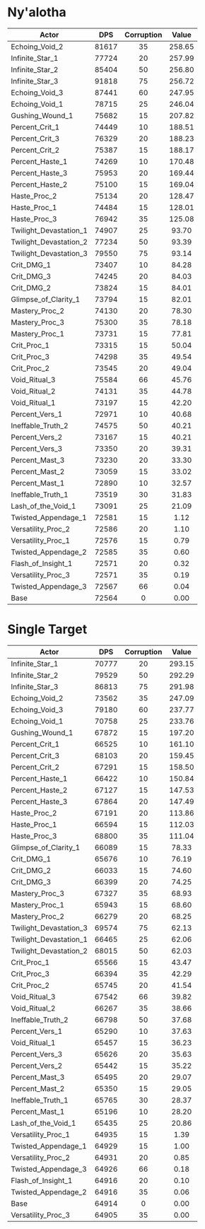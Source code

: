 # Ny'alotha
| Actor | DPS | Corruption | Value |
|---|:---:|:---:|:---:|
|Echoing_Void_2|81617|35|258.65|
|Infinite_Star_1|77724|20|257.99|
|Infinite_Star_2|85404|50|256.80|
|Infinite_Star_3|91818|75|256.72|
|Echoing_Void_3|87441|60|247.95|
|Echoing_Void_1|78715|25|246.04|
|Gushing_Wound_1|75682|15|207.82|
|Percent_Crit_1|74449|10|188.51|
|Percent_Crit_3|76329|20|188.23|
|Percent_Crit_2|75387|15|188.17|
|Percent_Haste_1|74269|10|170.48|
|Percent_Haste_3|75953|20|169.44|
|Percent_Haste_2|75100|15|169.04|
|Haste_Proc_2|75134|20|128.47|
|Haste_Proc_1|74484|15|128.01|
|Haste_Proc_3|76942|35|125.08|
|Twilight_Devastation_1|74907|25|93.70|
|Twilight_Devastation_2|77234|50|93.39|
|Twilight_Devastation_3|79550|75|93.14|
|Crit_DMG_1|73407|10|84.28|
|Crit_DMG_3|74245|20|84.03|
|Crit_DMG_2|73824|15|84.01|
|Glimpse_of_Clarity_1|73794|15|82.01|
|Mastery_Proc_2|74130|20|78.30|
|Mastery_Proc_3|75300|35|78.18|
|Mastery_Proc_1|73731|15|77.81|
|Crit_Proc_1|73315|15|50.04|
|Crit_Proc_3|74298|35|49.54|
|Crit_Proc_2|73545|20|49.04|
|Void_Ritual_3|75584|66|45.76|
|Void_Ritual_2|74131|35|44.78|
|Void_Ritual_1|73197|15|42.20|
|Percent_Vers_1|72971|10|40.68|
|Ineffable_Truth_2|74575|50|40.21|
|Percent_Vers_2|73167|15|40.21|
|Percent_Vers_3|73350|20|39.31|
|Percent_Mast_3|73230|20|33.30|
|Percent_Mast_2|73059|15|33.02|
|Percent_Mast_1|72890|10|32.57|
|Ineffable_Truth_1|73519|30|31.83|
|Lash_of_the_Void_1|73091|25|21.09|
|Twisted_Appendage_1|72581|15|1.12|
|Versatility_Proc_2|72586|20|1.10|
|Versatility_Proc_1|72576|15|0.79|
|Twisted_Appendage_2|72585|35|0.60|
|Flash_of_Insight_1|72571|20|0.32|
|Versatility_Proc_3|72571|35|0.19|
|Twisted_Appendage_3|72567|66|0.04|
|Base|72564|0|0.00|

# Single Target
| Actor | DPS | Corruption | Value |
|---|:---:|:---:|:---:|
|Infinite_Star_1|70777|20|293.15|
|Infinite_Star_2|79529|50|292.29|
|Infinite_Star_3|86813|75|291.98|
|Echoing_Void_2|73562|35|247.09|
|Echoing_Void_3|79180|60|237.77|
|Echoing_Void_1|70758|25|233.76|
|Gushing_Wound_1|67872|15|197.20|
|Percent_Crit_1|66525|10|161.10|
|Percent_Crit_3|68103|20|159.45|
|Percent_Crit_2|67291|15|158.50|
|Percent_Haste_1|66422|10|150.84|
|Percent_Haste_2|67127|15|147.53|
|Percent_Haste_3|67864|20|147.49|
|Haste_Proc_2|67191|20|113.86|
|Haste_Proc_1|66594|15|112.03|
|Haste_Proc_3|68800|35|111.04|
|Glimpse_of_Clarity_1|66089|15|78.33|
|Crit_DMG_1|65676|10|76.19|
|Crit_DMG_2|66033|15|74.60|
|Crit_DMG_3|66399|20|74.25|
|Mastery_Proc_3|67327|35|68.93|
|Mastery_Proc_1|65943|15|68.60|
|Mastery_Proc_2|66279|20|68.25|
|Twilight_Devastation_3|69574|75|62.13|
|Twilight_Devastation_1|66465|25|62.06|
|Twilight_Devastation_2|68015|50|62.03|
|Crit_Proc_1|65566|15|43.47|
|Crit_Proc_3|66394|35|42.29|
|Crit_Proc_2|65745|20|41.54|
|Void_Ritual_3|67542|66|39.82|
|Void_Ritual_2|66267|35|38.66|
|Ineffable_Truth_2|66798|50|37.68|
|Percent_Vers_1|65290|10|37.63|
|Void_Ritual_1|65457|15|36.23|
|Percent_Vers_3|65626|20|35.63|
|Percent_Vers_2|65442|15|35.22|
|Percent_Mast_3|65495|20|29.07|
|Percent_Mast_2|65350|15|29.05|
|Ineffable_Truth_1|65765|30|28.37|
|Percent_Mast_1|65196|10|28.20|
|Lash_of_the_Void_1|65435|25|20.86|
|Versatility_Proc_1|64935|15|1.39|
|Twisted_Appendage_1|64929|15|1.00|
|Versatility_Proc_2|64931|20|0.85|
|Twisted_Appendage_3|64926|66|0.18|
|Flash_of_Insight_1|64916|20|0.10|
|Twisted_Appendage_2|64916|35|0.06|
|Base|64914|0|0.00|
|Versatility_Proc_3|64905|35|0.00|
